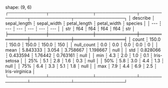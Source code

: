 shape: (9, 6)
┌────────────┬──────────────┬─────────────┬──────────────┬─────────────┬────────────────┐
│ describe   ┆ sepal_length ┆ sepal_width ┆ petal_length ┆ petal_width ┆ species        │
│ ---        ┆ ---          ┆ ---         ┆ ---          ┆ ---         ┆ ---            │
│ str        ┆ f64          ┆ f64         ┆ f64          ┆ f64         ┆ str            │
╞════════════╪══════════════╪═════════════╪══════════════╪═════════════╪════════════════╡
│ count      ┆ 150.0        ┆ 150.0       ┆ 150.0        ┆ 150.0       ┆ 150            │
│ null_count ┆ 0.0          ┆ 0.0         ┆ 0.0          ┆ 0.0         ┆ 0              │
│ mean       ┆ 5.843333     ┆ 3.054       ┆ 3.758667     ┆ 1.198667    ┆ null           │
│ std        ┆ 0.828066     ┆ 0.433594    ┆ 1.76442      ┆ 0.763161    ┆ null           │
│ min        ┆ 4.3          ┆ 2.0         ┆ 1.0          ┆ 0.1         ┆ Iris-setosa    │
│ 25%        ┆ 5.1          ┆ 2.8         ┆ 1.6          ┆ 0.3         ┆ null           │
│ 50%        ┆ 5.8          ┆ 3.0         ┆ 4.4          ┆ 1.3         ┆ null           │
│ 75%        ┆ 6.4          ┆ 3.3         ┆ 5.1          ┆ 1.8         ┆ null           │
│ max        ┆ 7.9          ┆ 4.4         ┆ 6.9          ┆ 2.5         ┆ Iris-virginica │
└────────────┴──────────────┴─────────────┴──────────────┴─────────────┴────────────────┘